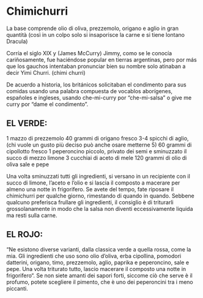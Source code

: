 # Chimichurri

La base comprende olio di oliva, prezzemolo, origano e aglio in gran quantità (così in un colpo solo si insaporisce la carne e si tiene lontano Dracula)

Corría el siglo XIX y (James McCurry) Jimmy, como se le conocía cariñosamente, fue haciéndose popular en tierras argentinas, pero por más que los gauchos intentaban pronunciar bien su nombre solo atinaban a decir Yimi Churri. (chimi churri)

De acuerdo a historia, los británicos solicitaban el condimento para sus comidas usando una palabra compuesta de vocablos aborígenes, españoles e ingleses, usando che-mi-curry por “che-mi-salsa” o give me curry por “dame el condimento”.

## EL VERDE:

1 mazzo di prezzemolo
40 grammi di origano fresco
3-4 spicchi di aglio, (chi vuole un gusto più deciso può anche osare metterne 5)
60 grammi di cipollotto fresco
1 peperoncino piccolo, privato dei semi e sminuzzato
il succo di mezzo limone
3 cucchiai di aceto di mele
120 grammi di olio di oliva
sale e pepe


Una volta sminuzzati tutti gli ingredienti, si versano in un recipiente con il succo di limone, l’aceto e l’olio e si lascia il composto a macerare per almeno una notte in frigorifero. Se avete del tempo, fate riposare il chimichurri per qualche giorno, rimestando di quando in quando. Sebbene qualcuno preferisca frullare gli ingredienti, il consiglio è di triturarli grossolanamente in modo che la salsa non diventi eccessivamente liquida ma resti sulla carne. 

## EL ROJO:

“Ne esistono diverse varianti, dalla classica verde a quella rossa, come la mia. Gli ingredienti che uso sono olio d’oliva, erba cipollina, pomodori datterini, origano, timo, prezzemolo, aglio, paprika e peperoncino, sale e pepe. Una volta triturato tutto, lascio macerare il composto una notte in frigorifero“. Se non siete amanti dei sapori forti, siccome ciò che serve è il profumo, potete scegliere il pimento, che è uno dei peperoncini tra i meno piccanti.